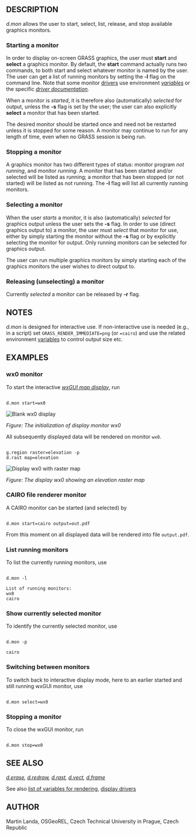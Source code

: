 
## DESCRIPTION

*d.mon* allows the user to start, select, list, release, and
stop available graphics monitors.

### Starting a monitor

In order to display on-screen GRASS graphics, the user must
**start** and **select** a graphics monitor. By default,
the **start** command actually runs two commands, to both start and
select whatever monitor is named by the user. The user can get a list
of running monitors by setting the **-l** flag on the command
line. Note that some monitor [drivers](displaydrivers.html) use environment
*[variables](variables.html)* or the specific
*[driver documentation](variables.html#list-of-selected-grass-environment-variables-for-rendering)*.

When a monitor is *started*, it is therefore also
(automatically) *selected* for output, unless the
**-s** flag is set by the user; the user can also
explicitly **select** a monitor that has been started.

The desired monitor should be started once and need not be restarted
unless it is stopped for some reason. A monitor may continue to run
for any length of time, even when no GRASS session is being run.

### Stopping a monitor

A graphics monitor has two different types of status: monitor
program *not running*, and monitor *running*. A monitor
that has been started and/or selected will be listed as running; a
monitor that has been stopped (or not started) will be listed as not
running. The **-l** flag will list all currently running monitors.

### Selecting a monitor

When the user *starts* a monitor, it is also
(automatically) *selected* for graphics output unless the user
sets the **-s** flag. In order to use (direct graphics output to)
a monitor, the user must *select* that monitor for use, either
by simply starting the monitor without the **-s** flag or by
explicitly selecting the monitor for output. Only running monitors can
be selected for graphics output.

The user can run multiple graphics monitors by simply starting each of
the graphics monitors the user wishes to direct output to.

### Releasing (unselecting) a monitor

Currently *selected* a monitor can be released by **-r**
flag.

## NOTES

*d.mon* is designed for interactive use. If non-interactive use
is needed (e.g., in a script) set `GRASS_RENDER_IMMEDIATE=png`
(or `=cairo`) and use the related environment
[variables](variables.html) to control output size etc.

## EXAMPLES

### wx0 monitor

To start the interactive *[wxGUI map
display](wxGUI.html#map-display-window)*, run

```

d.mon start=wx0

```

![Blank wx0 display](d_mon_wx0.png)

*Figure: The initialization of display monitor wx0*

All subsequently displayed data will be rendered on monitor `wx0`.

```

g.region raster=elevation -p
d.rast map=elevation

```

![Display wx0 with raster map](d_mon_wx0_raster.png)

*Figure: The display wx0 showing an elevation raster map*

### CAIRO file renderer monitor

A CAIRO monitor can be started (and selected) by

```

d.mon start=cairo output=out.pdf

```

From this moment on all displayed data will be rendered into
file `output.pdf`.

### List running monitors

To list the currently running monitors, use

```

d.mon -l

List of running monitors:
wx0
cairo

```

### Show currently selected monitor

To identify the currently selected monitor, use

```

d.mon -p

cairo

```

### Switching between monitors

To switch back to interactive display mode, here to an earlier started and
still running wxGUI monitor, use

```

d.mon select=wx0

```

### Stopping a monitor

To close the wxGUI monitor, run

```

d.mon stop=wx0

```

## SEE ALSO

*[d.erase](d.erase.html),
[d.redraw](d.redraw.html),
[d.rast](d.rast.html),
[d.vect](d.vect.html),
[d.frame](d.frame.html)*

See also [list
of variables for rendering](variables.html#list-of-selected-grass-environment-variables-for-rendering),
[display drivers](displaydrivers.html)

## AUTHOR

Martin Landa, OSGeoREL, Czech Technical University in Prague, Czech Republic
